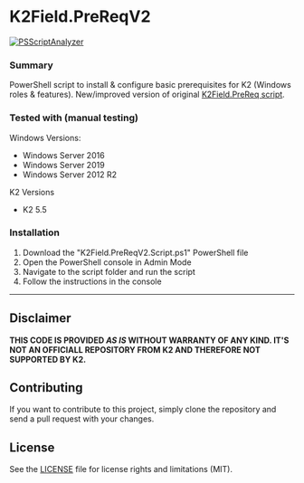 # K2Field.PreReqV2 #

[![PSScriptAnalyzer](https://github.com/mikerodionov/K2Field.PreReqV2/actions/workflows/powershell.yml/badge.svg)](https://github.com/mikerodionov/K2Field.PreReqV2/actions/workflows/powershell.yml)

### Summary ###
PowerShell script to install & configure basic prerequisites for K2 (Windows roles &amp; features). New/improved version of original [K2Field.PreReq script](https://github.com/timmes/K2Field.PreReq).

### Tested with (manual testing) ###

Windows Versions:

- Windows Server 2016
- Windows Server 2019
- Windows Server 2012 R2

K2 Versions

- K2 5.5

### Installation ###
1. Download the "K2Field.PreReqV2.Script.ps1" PowerShell file
2. Open the PowerShell console in Admin Mode
3. Navigate to the script folder and run the script
4. Follow the instructions in the console

----------

## Disclaimer ##
**THIS CODE IS PROVIDED *AS IS* WITHOUT WARRANTY OF ANY KIND. IT'S NOT AN OFFICIALL REPOSITORY FROM K2 AND THEREFORE NOT SUPPORTED BY K2.**

## Contributing ##
If you want to contribute to this project, simply clone the repository and send a pull request with your changes.

## License ##
See the [LICENSE](LICENSE) file for license rights and limitations (MIT).

